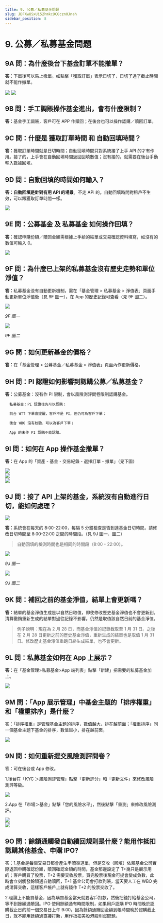 ```yaml
---
title: 9. 公募／私募基金問題
slug: JDFXw8SxUi52hmkc9COczn0Jnah
sidebar_position: 8
---
```



# 9. 公募／私募基金問題

## 9A 問：為什麼後台下基金訂單不能撤單？

<b>答：</b>下單後可以馬上撤單。如點擊「獲取訂單」表示日切了，日切了過了截止時間就不能作撤單。

<img src="/assets/IEwrbveUGo53AcxD47tcWQtlndh.png" src-width="2848" src-height="1634" align="center"/>

<img src="/assets/SPr5bz4teoDas7xZsJRcheNrnTe.png" src-width="1352" src-height="1580" align="center"/>

## 9B 問：手工調賬操作基金進出，會有什麼限制？

<b>答：</b>基金手工調賬，客戶可在 APP 作贖回；在後台也可以操作認購／贖回訂單。

## 9C 問：什麼是 獲取訂單時間 和 自動回填時間？

<b>答：</b>獲取訂單時間就是日切時間；自動回填時間只對系統接了上手 API 的才有作用。接了的，上手會在自動回填時間返回回填數值；沒有接的，就需要在後台手動輸入數據回填。

## 9D 問：自動回填的時間如何輸入？

<b>答：自動回填是針對有用 API 的場景</b>。不走 API 的，自動回填時間對租戶不生效，可以跟獲取訂單時間一樣。

<img src="/assets/ZXIDb0EeyodSJLx1F8kc7c1unhd.png" src-width="2502" src-height="596" align="center"/>

## 9E 問：公募基金 及 私募基金 如何操作回填？

<b>答：</b>確認申購份額／贖回金額需根據上手給的結單或交易確認資料填寫，如沒有的數值可輸入 0。

<img src="/assets/SL0abxvkGodnFRxwswDc2khSnGg.png" src-width="2164" src-height="1198" align="center"/>

## 9F 問：為什麼已上架的私募基金沒有歷史走勢和單位淨值？

<b>答：</b>私募基金没有自動更新機制，需在「基金管理 &gt; 私募基金 &gt; 淨值表」頁面手動更新單位淨值後（見 9F 圖一），在 App 的歷史記錄可查看（見 9F 圖二）。

<img src="/assets/IaX0bfJBNoFOpDx251mcLltcnDf.png" src-width="2512" src-height="734" align="center"/>

<em>9F 圖一</em>

<img src="/assets/CiitbN2CNoRlFAxUM9XcHrltnab.png" src-width="756" src-height="1469" align="center"/>

<em>9F 圖二</em>

## 9G 問：如何更新基金的價格？

<b>答：</b>在「基金管理 &gt;  公募基金／私募基金 &gt; 淨值表」頁面內作更新價格。

## 9H 問：<b>PI 認證如何影響到認購公募／私募基金？</b>

<b>答：</b>公募基金：沒有作 PI 限制，會以風險測評問卷限制認購基金。

      私募基金：PI 認證後先可以認購；

      前台 WTT 下單會提醒，客戶不是 PI，但仍可為客戶下單；

      後台 WBO 沒有校驗，可以為客戶下單；

      App 的未作 PI 認購不能認購。          

## 9I 問：如何在 App 操作基金撤單？

<b>答：</b>在 App 的「資產 - 基金 - 交易紀錄 - 選擇訂單 - 撤單」（見下圖）

<div class="flex gap-3 columns-3" column-size="3">
<div class="w-[34%]" width-ratio="34">
<img src="/assets/GacPbwO4VooajnxcTJFcr5Glnjg.png" src-width="526" src-height="1114" align="center"/>

</div>
<div class="w-[33%]" width-ratio="33">
<img src="/assets/PLSwbWloCotwYRxj91pc43R9ndb.png" src-width="619" src-height="1350"/>
</div>
<div class="w-[32%]" width-ratio="32">
<img src="/assets/LEUObiKvqoL7aMxTZ4jcAPvVnsb.png" src-width="639" src-height="1405"/>
</div>
</div>

## 9J 問：接了 API 上架的基金，系統沒有自動進行日切，能如何處理？ 

<img src="/assets/C03Ub2wUIoVDu1xnBI3cg9Q8nrb.png" src-width="2510" src-height="932" align="center"/>

<b>答：</b>系統會在每天的 8:00-22:00，每隔 5 分鐘檢查是否到達基金日切時間。請修改日切時間至 8:00-22:00 之間的時間段。（見 9J 圖一、圖二）

> 自動回填的檢測時間也是相同的時間段（8:00 - 22:00）。

<img src="/assets/CGLnby2T8opjzqxl6Fnck8EhnMh.png" src-width="2502" src-height="692" align="center"/>

<em>9J 圖一</em>

<img src="/assets/MqZdbvUTJoP5iixFXubcMB87nNh.png" src-width="2170" src-height="1042" align="center"/>

<em>9J 圖二</em>

## 9K 問：補回之前的基金淨值，結單上會更新嗎？

<b>答：</b>結單的基金淨值生成是以自然日取值，即使修改歷史基金淨值也不會更新到。清算徹銷重新生成的結單對過往記錄不影響，仍然是取值該自然日前的基金淨值。

> 例子說明：現在為 2 月 28 日，而基金淨值的記錄截取至 1 月 31 日。之後在 2 月 28 日更新之前的歷史基金淨值，重新生成的結單也是取值 1 月 31 日。修改歷史基金淨值重跑日終生成結單，也不會更新。

## 9L 問：私募基金如何在 App 上展示？

<b>答：</b>在「基金管理&gt;私募基金&gt;App 端列表」點擊「新建」把需要的私募基金加上。

<img src="/assets/NOesbvXQkoNcMQx3XvFc4Zq7n4d.png" src-width="2682" src-height="724" align="center"/>

## 9M 問：「App 展示管理」中基金主題的「排序權重」和「權重排序」是什麼？

答：「排序權重」是管理基金主題的排序，數值越大，排在越前面；「權重排序」同一個基金主題下基金的排序，數值越小，排在越前面。

<img src="/assets/TPc0bfTdkoXKr4xe6slc8EmcnWh.png" src-width="2718" src-height="1496" align="center"/>

## 9N 問：如何重新提交風險測評問卷？

答：可在後台或 App 修改。

1.後台在「KYC ＞風險測評管理」點擊「更新評分」和「更新文件」來修改風險測評等級。

<img src="/assets/QKEdbcSmCoNNDgxn0i7c9oB2nkH.png" src-width="2692" src-height="1118" align="center"/>

2.App 在「市場＞基金」點擊「您的風險水平」，然後點擊「重測」來修改風險測評。

<div class="flex gap-3 columns-2" column-size="2">
<div class="w-[48%]" width-ratio="48">
<img src="/assets/NTAdb8QqgoQ0V0xEKGzczeljnbb.png" src-width="752" src-height="1530" align="center"/>
</div>
<div class="w-[51%]" width-ratio="51">
<img src="/assets/DymnblcAJoZkW0x04X5cX1i2nYe.png" src-width="784" src-height="1500" align="center"/>
</div>
</div>

## 9O 問：餘額通觸發自動續回規則是什麼？能用作抵扣認購其他基金、申購 IPO?

答：1.基金是每個交易日都會產生申贖渠道單，但是交收（回填）依賴基金公司實際返回申購確認份額，贖回確認金額的時間，基金那邊設定了 T+幾只是展示用的；客戶購買了股票，T+2 需要交收股票，買完股票後現金可提會變成負數，此時會立刻觸發餘額通自動贖回，T+1 基金公司會打款到賬，當天要人工在 WBO 完成清算交收，這樣客戶帳戶上就有錢作 T+2 的股票交收了。

2.理論上不能買基金，因為購買基金當天就要客戶扣款，然後把錢打給基金公司，等不到餘額通贖回。IPO 使用餘額通有時間限制，如果用戶認購 IPO 時間晚於認購截止日的前一個交易日上午 9:00，因為餘額通贖回金額到帳時間晚於認購截止日，就不能用餘額通直接打新，用作抵扣美股港股則沒問題。

